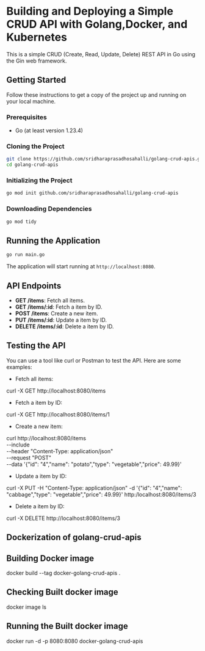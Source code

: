 # Building and Deploying a Simple CRUD API with Golang,Docker, and Kubernetes

This is a simple CRUD (Create, Read, Update, Delete) REST API in Go using the Gin web framework.

## Getting Started

Follow these instructions to get a copy of the project up and running on your local machine.

### Prerequisites

- Go (at least version 1.23.4)

### Cloning the Project

```bash
git clone https://github.com/sridharaprasadhosahalli/golang-crud-apis.git
cd golang-crud-apis
```

### Initializing the Project

```bash
go mod init github.com/sridharaprasadhosahalli/golang-crud-apis
```

### Downloading Dependencies

```bash
go mod tidy
```

## Running the Application

```bash
go run main.go
```

The application will start running at `http://localhost:8080`.


## API Endpoints

- **GET /items**: Fetch all items.
- **GET /items/:id**: Fetch a item by ID.
- **POST /items**: Create a new item. 
- **PUT /items/:id**: Update a item by ID.
- **DELETE /items/:id**: Delete a item by ID.

## Testing the API

You can use a tool like curl or Postman to test the API. Here are some examples:

- Fetch all items:

curl -X GET http://localhost:8080/items

- Fetch a item by ID:

curl -X GET http://localhost:8080/items/1


- Create a new item:

 curl http://localhost:8080/items \
    --include \
    --header "Content-Type: application/json" \
    --request "POST" \
    --data '{"id": "4","name": "potato","type": "vegetable","price": 49.99}'


- Update a item by ID:

curl -X PUT -H "Content-Type: application/json" -d '{"id": "4","name": "cabbage","type": "vegetable","price": 49.99}' http:/localhost:8080/items/3


- Delete a item by ID:

curl -X DELETE http://localhost:8080/items/3

## Dockerization of golang-crud-apis
 
## Building Docker image 

docker build --tag docker-golang-crud-apis .

## Checking Built docker image 

docker image ls

## Running the Built docker image 

docker run -d -p 8080:8080 docker-golang-crud-apis

